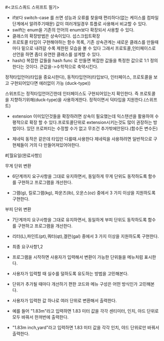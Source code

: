 #<코드스쿼드 스위프트 필기>

- if보다 switch-case  를 쓰면 성능과 오류를 찾을때 편리하다(없는 케이스를 컴파일 단계에서 알려주기때문)  값이 여러개일경우 튜플로 사용해서 비교할 수 있다.
- swift는 enum을 기존의 언어의 enum보다 확장되서 사용할 수 있다.
- 클래스의 확장방법은 상속이있다. 섭스크립트확장 
- 프로토콜 타입이 구현해야하는 함수 목록, 기존 상속관계는 새로운 클래스를 만들때 마다 밑으로 내려갈 수록 제한된 모습을 볼 수 있다 그래서 프로토콜,인터페이스로 선언을 하면 좀더 유연한 클래스를 설계할 수 있다.
- hash() 복잡한 값들을 hash func 로 만들면 복잡한 값들을 특정한 값으로 1:1 정의한다는 것이다.
  큰값을->수학적으로 축약시킨다.

정적타입언어(타입을 중요시한다), 동적타입언어(타입보다, 인터페이스, 프로토콜을 보고 구현되어있다면 에러없이 가능 (duck-type))

스위프트는 정적타입언어긴한데 인터페이스도 구현되어있는지 확인한다. 즉 프로토콜을 지향하기위해(duck-type)을 사용하게한다. 정적이면서 덕타입을 지원한다.(스위프트)

- extension 이미있던것들을 확장하려면 상속이 필요했는데 익스텐션을 활용하여 수평적으로 확장 할 수 있다.프로토콜단위로 extension시키는것도 많이 권장하는 방법이다. 있던 프로퍼티는 수정할 수가 없고 무조건 추가밖에안된다.(함수든 변수든)


- 제네릭 동작은 같은데 타입만 다를때.사용한다 제네릭을 사용하려면 일반적으로 구현체들이 거의 다 만들어져있어야한다.

#[월요일(완료사항)]

무게 단위 변환

- 6단계까지 요구사항을 그대로 유지하면서, 동일하게 무게 단위도 동작하도록 함수를 구현하고 프로그램을 개선한다.


-   그램(g), 킬로그램(kg), 파운즈(lb), 오운스(oz) 중에서 3 가지 이상을 지원하도록 구현한다.

부피 단위 변환

- 7단계까지 요구사항을 그대로 유지하면서, 동일하게 부피 단위도 동작하도록 함수를 구현하고 프로그램을 개선한다.


- 리터(L),파인트(pt),쿼터(qt),겔런(gal) 중에서 3 가지 이상을 지원하도록 구현한다.


- 최종 요구사항1,2


- 프로그램을 시작하면 사용자가 입력해서 변환이 가능한 단위들을 메뉴처럼 표시한다.
- 사용자가 입력할 때 실수를 덜하도록 유도하는 방법을 고민해본다.
- 단위가 추가될 때마다 개선하기 편한 코드와 메뉴 구성은 어떤 방식인가 고민해본다.
- 사용자가 입력한 값 하나로 여러 단위로 변환해서 출력한다.
- 예를 들어 "1.83m"라고 입력하면 1.83 미터 값을 각각 센티미터, 인치, 야드 단위로 모두 바꿔서 한꺼번에 출력한다.
- "1.83m inch,yard"라고 입력하면 1.83 미터 값을 각각 인치, 야드 단위로만 바꿔서 출력한다.
